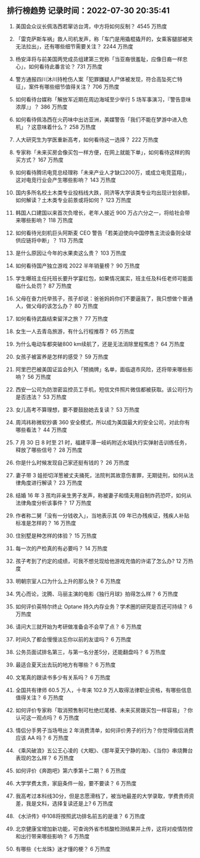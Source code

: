 
## 排行榜趋势 记录时间：2022-07-30 20:35:41
  
  1. 美国会众议长佩洛西若窜访台湾，中方将如何反制？ 4545 万热度
    
  2. 「雷克萨斯车祸」救人司机发声，称「车门是用撬棍撬开的，女乘客腿部被夹无法拉出」，还有哪些细节需要关注？ 2244 万热度
    
  3. 杨安泽将与前美国两党成员组建第三党称「当亚裔很羞耻，应像日裔一样忠心」，如何看待此番言论？ 731 万热度
    
  4. 警方通报四川沐川持枪伤人案「犯罪嫌疑人尸体被发现，符合高坠死亡特征」，案件有哪些细节值得关注？ 706 万热度
    
  5. 如何看待台媒称「解放军近期在周边海域至少举行 5 场军事演习，『警告意味浓厚』」？ 386 万热度
    
  6. 如何看待佩洛西在火药味中出访亚洲，美媒警告「我们不能在梦游中进入危机」？这意味着什么？ 258 万热度
    
  7. 人大研究生为学医重新高考，如何看待这一选择？ 222 万热度
    
  8. 专家称「未来买房会像买包一样方便，在网上就能下单」，如何看待这样的购买方式？ 167 万热度
    
  9. 如何看待腾讯电竞总经理称「未来产业人才缺口200万，或成立电竞蓝翔」，这对电竞行业会产生哪些影响？ 143 万热度
    
  10. 国内多所名校土木类专业投档线大跌，同济等大学该类专业均出现计划余额，如何解读？土木类专业前景或将如何？ 123 万热度
    
  11. 韩国人口建国以来首次负增长，老年人接近 900 万占六分之一，将给社会带来哪些影响？ 118 万热度
    
  12. 如何看待光刻机巨头阿斯麦 CEO 警告「若美迫使向中国停售主流设备则全球供应链将中断」？ 113 万热度
    
  13. 是什么原因让今年的水果卖这么贵？ 103 万热度
    
  14. 如何看待国产独立游戏 2022 半年销量榜？ 90 万热度
    
  15. 学生曝班主任托班长要升学宴红包，如果情况属实，班主任及科任老师可能面临什么处罚？ 87 万热度
    
  16. 父母在奋力托举孩子，孩子却说：爸爸妈妈你们不要逼我了，我只想做个普通人，做父母的该怎么办？ 80 万热度
    
  17. 如何看待武磊结束留洋之旅？ 77 万热度
    
  18. 女生一人去青岛旅游，有什么行程推荐？ 65 万热度
    
  19. 为什么电动车都突破800 km续航了，还是无法消除里程焦虑？ 64 万热度
    
  20. 女孩子被富养是怎样的感受？ 59 万热度
    
  21. 阿里巴巴被美国证监会列入「预摘牌」名单，面临退市风险，还将带来哪些影响？ 56 万热度
    
  22. 西安一公司为防泄密监控员工手机，短信文件照片微信都被获取。该公司行为是否违法？ 53 万热度
    
  23. 女儿高考不算理想，要不要鼓励她去复读？ 53 万热度
    
  24. 周鸿祎称微软抄袭 360 安全模式，所以成为美国最大的安全公司，对此你有哪些看法？ 44 万热度
    
  25. 7 月 30 日 8 时至 21 时，福建平潭一岐屿附近水域执行实弹射击训练任务，释放了哪些信号？ 28 万热度
    
  26. 你是什么时候发现自己家还挺有钱的？ 26 万热度
    
  27. 妻子带 3 娃拒切洋葱被丈夫捅死，法院判其故意伤害罪，无期徒刑，如何从法律角度进行解读？ 23 万热度
    
  28. 结婚 16 年 3 孩均非亲生男子发声，称被妻子和情夫用自制炸药恐吓，如何从法律角度分析该事件？ 17 万热度
    
  29. 作者称二舅「没有一分钱收入」，当地表示其 09 年已办残疾证，残疾人补贴标准是怎样的？ 16 万热度
    
  30. 住别墅是种怎样的体验？ 15 万热度
    
  31. 每一次的产检真的有必要吗？ 14 万热度
    
  32. 孩子考到了约定的成绩，可我不想兑现给他游戏充值的许诺了怎么办? 12 万热度
    
  33. 明朝宗室人口为什么上升的那么快？ 6 万热度
    
  34. 凭心而论，沈腾、马丽主演的电影《独行月球》拍得怎么样？ 6 万热度
    
  35. 如何评价英特尔终止 Optane 持久内存业务？学术圈的研究是否还可持续？ 6 万热度
    
  36. 请问大三就开始为考研做准备会不会早了点？ 6 万热度
    
  37. 时间久了都会慢慢淡忘你以前的友谊吗？ 6 万热度
    
  38. 公务员面试排名第三，与第一名分差5分，还能翻盘吗？ 6 万热度
    
  39. 最适合夏天出去玩的地方有哪些？ 6 万热度
    
  40. 文笔真的跟读书多少有关系吗？ 6 万热度
    
  41. 全国共有律师 60.5 万人，十年来 102.9 万人取得法律职业资格，有哪些信息值得关注？ 6 万热度
    
  42. 如何评价专家称「取消预售制可杜绝烂尾楼、未来买房跟买包一样容易」？你认可这一观点吗？ 6 万热度
    
  43. 情侣分手男子当场甩出 2 年消费清单，如何评价男子的行为？你觉得情侣消费应该 AA 吗？ 6 万热度
    
  44. 《乘风破浪》五公王心凌的《大眠》、《那年夏天宁静的海》、《当你》串烧舞台表现的怎么样？ 6 万热度
    
  45. 如何评价《奔跑吧》第六季第十二期？ 6 万热度
    
  46. 大学学费太贵，家庭条件一般，要不要读？ 6 万热度
    
  47. 我高考过本科线30分，但是志愿滑档了，被当地最差的大学录取，学费贵师资差，我是文科，选择复读还是上? 6 万热度
    
  48. 《水浒传》中108将按照武功排名前五的是谁？ 6 万热度
    
  49. 北京健康宝增加新功能，可查询外省市核酸检测结果并上传，这将对疫情防控和出行带来哪些影响？ 6 万热度
    
  50. 有哪些《七龙珠》迷才懂的梗？ 6 万热度
    